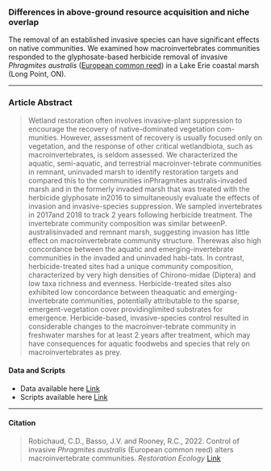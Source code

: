 ### Differences in above-ground resource acquisition and niche overlap 

The removal of an established invasive species can have significant effects on native communities. We examined how macroinvertebrates communities responded to the glyphosate-based herbicide removal of invasive *Phragmites australis* ([European common reed](https://www.thestar.com/news/insight/2012/08/11/phragmites_australis_is_canadas_worst_invasive_plant.html)) in a Lake Erie coastal marsh (Long Point, ON). 

-----------------

### Article Abstract

> Wetland restoration often involves invasive-plant suppression to encourage the recovery of native-dominated vegetation com-munities. However, assessment of recovery is usually focused only on vegetation, and the response of other critical wetlandbiota, such as macroinvertebrates, is seldom assessed. We characterized the aquatic, semi-aquatic, and terrestrial macroinver-tebrate communities in remnant, uninvaded marsh to identify restoration targets and compared this to the communities inPhragmites australis-invaded marsh and in the formerly invaded marsh that was treated with the herbicide glyphosate in2016 to simultaneously evaluate the effects of invasion and invasive-species suppression. We sampled invertebrates in 2017and 2018 to track 2 years following herbicide treatment. The invertebrate community composition was similar betweenP. australisinvaded and remnant marsh, suggesting invasion has little effect on macroinvertebrate community structure. Therewas also high concordance between the aquatic and emerging-invertebrate communities in the invaded and uninvaded habi-tats. In contrast, herbicide-treated sites had a unique community composition, characterized by very high densities of Chirono-midae (Diptera) and low taxa richness and evenness. Herbicide-treated sites also exhibited low concordance between theaquatic and emerging-invertebrate communities, potentially attributable to the sparse, emergent-vegetation cover providinglimited substrates for emergence. Herbicide-based, invasive-species control resulted in considerable changes to the macroinver-tebrate community in freshwater marshes for at least 2 years after treatment, which may have consequences for aquatic foodwebs and species that rely on macroinvertebrates as prey.

#### Data and Scripts

* Data available here [Link](https://github.com/cdrobich/macroinvert_phragmites/tree/main/Data)  
* Scripts available here [Link](https://github.com/cdrobich/macroinvert_phragmites/tree/main/Scripts)

------------------
#### Citation ####

> Robichaud, C.D., Basso, J.V. and Rooney, R.C., 2022. Control of invasive *Phragmites australis* (European common reed) alters macroinvertebrate communities. *Restoration Ecology* [Link](https://doi.org/10.1111/rec.13548)

